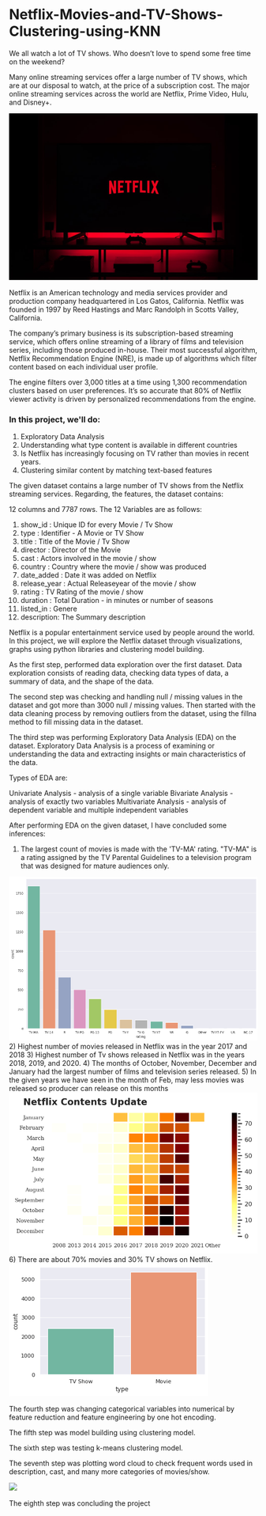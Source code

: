 # Netflix-Movies-and-TV-Shows-Clustering-using-KNN

We all watch a lot of TV shows. Who doesn’t love to spend some free time on the
weekend?

Many online streaming services offer a large number of TV shows, which are at our disposal to watch, at the price of a subscription cost. The major online streaming
services across the world are Netflix, Prime Video, Hulu, and Disney+.

<img src="images/netflix.jpg">

Netflix is an American technology and media services provider and production company headquartered in Los Gatos, California. Netflix was founded in 1997 by Reed
Hastings and Marc Randolph in Scotts Valley, California. 

The company’s primary business is its subscription-based streaming service, which offers online streaming of a library of films and television series, including those produced in-house. Their most successful algorithm, Netflix Recommendation Engine (NRE), is made up of algorithms which filter content based on each individual user profile. 

The engine filters over 3,000 titles at a time using 1,300 recommendation clusters based on user preferences. It’s so accurate that 80% of Netflix viewer activity is driven by personalized recommendations from the engine.


### In this project, we'll do:

1. Exploratory Data Analysis
2. Understanding what type content is available in different countries
3. Is Netflix has increasingly focusing on TV rather than movies in recent years.
4. Clustering similar content by matching text-based features
 
The given dataset contains a large number of TV shows from the Netflix streaming
services. Regarding, the features, the dataset contains:

12 columns and 7787 rows. The 12 Variables are as follows:

1. show_id : Unique ID for every Movie / Tv Show
2. type : Identifier - A Movie or TV Show
3. title : Title of the Movie / Tv Show
4. director : Director of the Movie
5. cast : Actors involved in the movie / show
6. country : Country where the movie / show was produced
7. date_added : Date it was added on Netflix
8. release_year : Actual Releaseyear of the movie / show
9. rating : TV Rating of the movie / show
10. duration : Total Duration - in minutes or number of seasons
11. listed_in : Genere
12. description: The Summary description

Netflix is a popular entertainment service used by people around the world. In this
project, we will explore the Netflix dataset through visualizations, graphs using python
libraries and clustering model building.

As the first step, performed data exploration over the first dataset. Data exploration
consists of reading data, checking data types of data, a summary of data, and the shape
of the data.

The second step was checking and handling null / missing values in the dataset and got
more than 3000 null / missing values. Then started with the data cleaning process by
removing outliers from the dataset, using the fillna method to fill missing data in the
dataset.

The third step was performing Exploratory Data Analysis (EDA) on the dataset.
Exploratory Data Analysis is a process of examining or understanding the data and
extracting insights or main characteristics of the data.

Types of EDA are:

Univariate Analysis - analysis of a single variable
Bivariate Analysis - analysis of exactly two variables
Multivariate Analysis - analysis of dependent variable and multiple independent
variables

After performing EDA on the given dataset, I have concluded some inferences:

1) The largest count of movies is made with the 'TV-MA' rating. "TV-MA" is a rating assigned
by the TV Parental Guidelines to a television program that was designed for mature
audiences only.
<img src="images/movie ratings.png">
2) Highest number of movies released in Netflix was in the year 2017 and 2018
3) Highest number of Tv shows released in Netflix was in the years 2018, 2019, and 2020.
4) The months of October, November, December and January had the largest number of films
and television series released.
5) In the given years we have seen in the month of Feb, may less movies was released so
producer can release on this months
<img src="images/months.png">
6) There are about 70% movies and 30% TV shows on Netflix.
<img src="images/1.png">

The fourth step was changing categorical variables into numerical by feature reduction and feature engineering by one hot encoding.

The fifth step was model building using clustering model.

The sixth step was testing k-means clustering model.

The seventh step was plotting word cloud to check frequent words used in description, cast, and many more categories of movies/show.

<img src="images/description word cloud.png">

The eighth step was concluding the project
